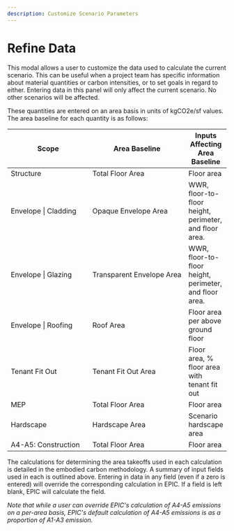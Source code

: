 ```yaml
---
description: Customize Scenario Parameters
---
```


# Refine Data

This modal allows a user to customize the data used to calculate the current scenario. This can be useful when a project team has specific information about material quantities or carbon intensities, or to set goals in regard to either. Entering data in this panel will only affect the current scenario. No other scenarios will be affected.

These quantities are entered on an area basis in units of kgCO2e/sf values. The area baseline for each quantity is as follows:

<table><thead><tr><th width="212.33333333333331">Scope</th><th width="267">Area Baseline</th><th>Inputs Affecting Area Baseline</th></tr></thead><tbody><tr><td>Structure</td><td>Total Floor Area</td><td>Floor area</td></tr><tr><td>Envelope | Cladding</td><td>Opaque Envelope Area</td><td>WWR, floor-to-floor height, perimeter, and floor area.</td></tr><tr><td>Envelope | Glazing</td><td>Transparent Envelope Area</td><td>WWR, floor-to-floor height, perimeter, and floor area.</td></tr><tr><td>Envelope | Roofing</td><td>Roof Area</td><td>Floor area per above ground floor</td></tr><tr><td>Tenant Fit Out</td><td>Tenant Fit Out Area</td><td>Floor area, % floor area with tenant fit out</td></tr><tr><td>MEP</td><td>Total Floor Area</td><td>Floor area</td></tr><tr><td>Hardscape</td><td>Hardscape Area</td><td>Scenario hardscape area</td></tr><tr><td>A4-A5: Construction</td><td>Total Floor Area</td><td>Floor area</td></tr></tbody></table>

The calculations for determining the area takeoffs used in each calculation is detailed in the embodied carbon methodology. A summary of input fields used in each is outlined above. Entering in data in any field (even if a zero is entered) will override the corresponding calculation in EPIC. If a field is left blank, EPIC will calculate the field.

_Note that while a user can override EPIC's calculation of A4-A5 emissions on a per-area basis, EPIC's default calculation of A4-A5 emissions is as a proportion of A1-A3 emission._
